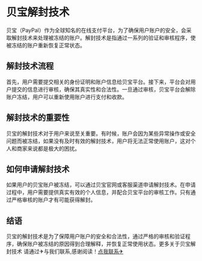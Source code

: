 # 贝宝解封技术

贝宝（PayPal）作为全球知名的在线支付平台，为了确保用户账户的安全，会采取解封技术来处理被冻结的账户。解封技术是指通过一系列的验证和审核程序，使被冻结的账户重新恢复正常状态。

## 解封技术流程

首先，用户需要提交相关的身份证明和账户信息给贝宝平台。接下来，平台会对用户提交的信息进行审核，确保其真实性和合法性。一旦通过审核，贝宝平台会解除账户冻结，用户可以重新使用账户进行支付和收款。

## 解封技术的重要性

贝宝的解封技术对于用户来说至关重要。有时候，账户会因为某些异常操作或安全问题而被冻结，如果没有及时有效的解封技术，用户将无法正常使用账户，这对个人和商家来说都是极大的困扰。

## 如何申请解封技术

如果用户的贝宝账户被冻结，可以通过贝宝官网或客服渠道申请解封技术。在申请过程中，用户需要提供真实有效的个人信息，并配合贝宝平台的审核工作。只有通过严格审核的账户才有可能获得解封。

## 结语

贝宝的解封技术是为了保障用户账户的安全和合法性，通过严格的审核和验证程序，确保账户被冻结的原因得到合理解释，并恢复正常使用状态。更多关于贝宝解封技术 请通过✈与我们联系,感谢阅读！[点我联系✈](https://us.k02.cc)